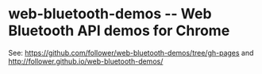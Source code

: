 # web-bluetooth-demos -- Web Bluetooth API demos for Chrome

See: <https://github.com/follower/web-bluetooth-demos/tree/gh-pages> and <http://follower.github.io/web-bluetooth-demos/> 
